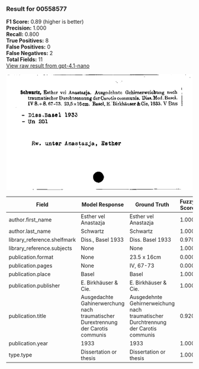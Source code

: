 ### Result for 00558577
**F1 Score:** 0.89 (higher is better)<br>**Precision:** 1.000<br>**Recall:** 0.800<br>**True Positives:** 8<br>**False Positives:** 0<br>**False Negatives:** 2<br>**Total Fields:** 11<br>[View raw result from gpt-4.1-nano](https://github.com/RISE-UNIBAS/humanities_data_benchmark/blob/main/results/2025-09-02/T0162/request_T0162_00558577.json)

<img src="https://github.com/RISE-UNIBAS/humanities_data_benchmark/blob/main/benchmarks/zettelkatalog/images/00558577.jpg?raw=true" alt="00558577" width="600px">

| Field | Model Response | Ground Truth | Fuzzy Score | Match |
|-------|----------------|--------------|-------------|-------|
| author.first_name | Esther vel Anastazja | Esther vel Anastazja | 1.000 | ✅ |
| author.last_name | Schwartz | Schwartz | 1.000 | ✅ |
| library_reference.shelfmark | Diss., Basel 1933 | Diss. Basel 1933 | 0.970 | ✅ |
| library_reference.subjects | None | None | 1.000 | ✅ |
| publication.format | None | 23.5 x 16cm | 0.000 | ❌ |
| publication.pages | None | IV, 67-73 | 0.000 | ❌ |
| publication.place | Basel | Basel | 1.000 | ✅ |
| publication.publisher | E. Birkhäuser & Cie. | E. Birkhäuser & Cie. | 1.000 | ✅ |
| publication.title | Ausgedachte Gahinerwerchung nach traumatischer Durextrennung der Carotis communis | Ausgedehnte Gehirnerweichung nach traumatischer Durchtrennung der Carotis communis | 0.920 | ✅ |
| publication.year | 1933 | 1933 | 1.000 | ✅ |
| type.type | Dissertation or thesis | Dissertation or thesis | 1.000 | ✅ |
